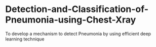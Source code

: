 # Detection-and-Classification-of-Pneumonia-using-Chest-Xray

To develop a mechanism to detect Pneumonia by using efficient deep learning technique
